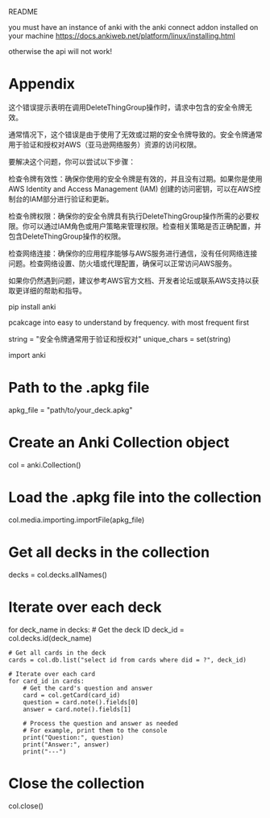 README

you must have an instance of anki with the anki connect addon installed on your machine
https://docs.ankiweb.net/platform/linux/installing.html

otherwise the api will not work!






# Appendix



这个错误提示表明在调用DeleteThingGroup操作时，请求中包含的安全令牌无效。

通常情况下，这个错误是由于使用了无效或过期的安全令牌导致的。安全令牌通常用于验证和授权对AWS（亚马逊网络服务）资源的访问权限。

要解决这个问题，你可以尝试以下步骤：

检查令牌有效性：确保你使用的安全令牌是有效的，并且没有过期。如果你是使用AWS Identity and Access Management (IAM) 创建的访问密钥，可以在AWS控制台的IAM部分进行验证和更新。

检查令牌权限：确保你的安全令牌具有执行DeleteThingGroup操作所需的必要权限。你可以通过IAM角色或用户策略来管理权限。检查相关策略是否正确配置，并包含DeleteThingGroup操作的权限。

检查网络连接：确保你的应用程序能够与AWS服务进行通信，没有任何网络连接问题。检查网络设置、防火墙或代理配置，确保可以正常访问AWS服务。

如果你仍然遇到问题，建议参考AWS官方文档、开发者论坛或联系AWS支持以获取更详细的帮助和指导。

pip install anki

pcakcage into easy to understand by frequency. with most frequent first



string = "安全令牌通常用于验证和授权对"
unique_chars = set(string)



import anki

# Path to the .apkg file
apkg_file = "path/to/your_deck.apkg"

# Create an Anki Collection object
col = anki.Collection()

# Load the .apkg file into the collection
col.media.importing.importFile(apkg_file)

# Get all decks in the collection
decks = col.decks.allNames()

# Iterate over each deck
for deck_name in decks:
    # Get the deck ID
    deck_id = col.decks.id(deck_name)

    # Get all cards in the deck
    cards = col.db.list("select id from cards where did = ?", deck_id)

    # Iterate over each card
    for card_id in cards:
        # Get the card's question and answer
        card = col.getCard(card_id)
        question = card.note().fields[0]
        answer = card.note().fields[1]

        # Process the question and answer as needed
        # For example, print them to the console
        print("Question:", question)
        print("Answer:", answer)
        print("---")

# Close the collection
col.close()
